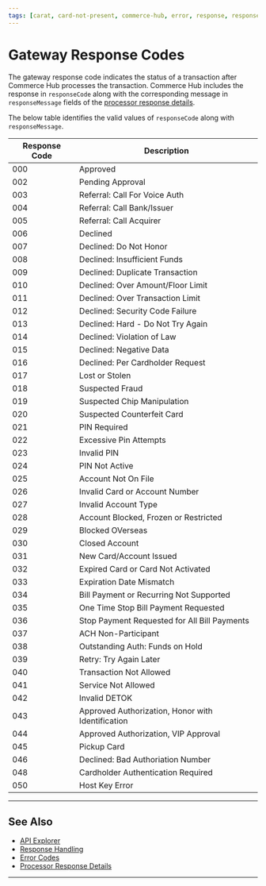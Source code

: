 ```yaml
---
tags: [carat, card-not-present, commerce-hub, error, response, response-codes, card-present]
---
```


# Gateway Response Codes 

The gateway response code indicates the status of a transaction after Commerce Hub processes the transaction. Commerce Hub includes the response in `responseCode` along with the corresponding message in `responseMessage` fields of the [processor response details](?path=docs/Resources/Master-Data/Processor-Response-Details.md). 

The below table identifies the valid values of `responseCode` along with `responseMessage`.

| Response Code | Description |
| ---------- | --------------- |
| 000 | Approved |
| 002 | Pending Approval |
| 003 | Referral: Call For Voice Auth |
| 004 | Referral: Call Bank/Issuer |
| 005 | Referral: Call Acquirer |
| 006 | Declined |
| 007 | Declined: Do Not Honor |
| 008 | Declined: Insufficient Funds |
| 009 | Declined: Duplicate Transaction |
| 010 | Declined: Over Amount/Floor Limit |
| 011 | Declined: Over Transaction Limit |
| 012 | Declined: Security Code Failure |
| 013 | Declined: Hard - Do Not Try Again |
| 014 | Declined: Violation of Law 
| 015 | Declined: Negative Data |
| 016 | Declined: Per Cardholder Request |
| 017 | Lost or Stolen |
| 018 | Suspected Fraud |
| 019 | Suspected Chip Manipulation |
| 020 | Suspected Counterfeit Card
| 021 | PIN Required |
| 022 | Excessive Pin Attempts |
| 023 | Invalid PIN | 
| 024 | PIN Not Active |
| 025 | Account Not On File |
| 026 | Invalid Card or Account Number |
| 027 | Invalid Account Type |
| 028 | Account Blocked, Frozen or Restricted |
| 029 | Blocked OVerseas |
| 030 | Closed Account |
| 031 | New Card/Account Issued |
| 032 | Expired Card or Card Not Activated |
| 033 | Expiration Date Mismatch |
| 034 | Bill Payment or Recurring Not Supported |
| 035 | One Time Stop Bill Payment Requested |
| 036 | Stop Payment Requested for All Bill Payments |
| 037 | ACH Non-Participant
| 038 | Outstanding Auth: Funds on Hold |
| 039 | Retry: Try Again Later |
| 040 | Transaction Not Allowed |
| 041 | Service Not Allowed |
| 042 | Invalid DETOK |
| 043 | Approved Authorization, Honor with Identification |
| 044 | Approved Authorization, VIP Approval |
| 045 | Pickup Card |
| 046 | Declined: Bad Authoriation Number |
| 048 | Cardholder Authentication Required |
| 050 | Host Key Error |

---

## See Also

- [API Explorer](../api/?type=post&path=/payments/v1/charges)
- [Response Handling](?path=docs/Resources/Guides/Response-Codes/Response-Handling.md)
- [Error Codes](?path=docs/Resources/Guides/Response-Codes/Error-Code.md)
- [Processor Response Details](?path=docs/Resources/Master-Data/Processor-Response-Details.md)

---
